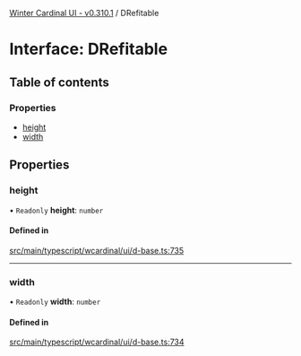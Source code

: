 [Winter Cardinal UI - v0.310.1](../index.md) / DRefitable

# Interface: DRefitable

## Table of contents

### Properties

- [height](DRefitable.md#height)
- [width](DRefitable.md#width)

## Properties

### height

• `Readonly` **height**: `number`

#### Defined in

[src/main/typescript/wcardinal/ui/d-base.ts:735](https://github.com/winter-cardinal/winter-cardinal-ui/blob/v0.310.1/src/main/typescript/wcardinal/ui/d-base.ts#L735)

___

### width

• `Readonly` **width**: `number`

#### Defined in

[src/main/typescript/wcardinal/ui/d-base.ts:734](https://github.com/winter-cardinal/winter-cardinal-ui/blob/v0.310.1/src/main/typescript/wcardinal/ui/d-base.ts#L734)
